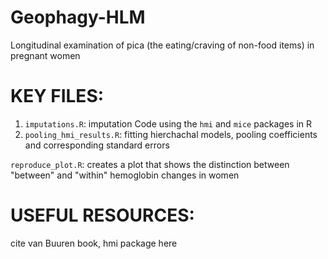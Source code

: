 # Geophagy-HLM

Longitudinal examination of pica (the eating/craving of non-food items) in pregnant women

# KEY FILES:
1. <code>imputations.R</code>: imputation Code using the <code>hmi</code> and <code>mice</code> packages in R
2. <code>pooling_hmi_results.R</code>: fitting hierchachal models, pooling coefficients and corresponding standard errors

<code>reproduce_plot.R</code>: creates a plot that shows the distinction between "between" and "within" hemoglobin changes in women

# USEFUL RESOURCES:
cite van Buuren book, hmi package here

